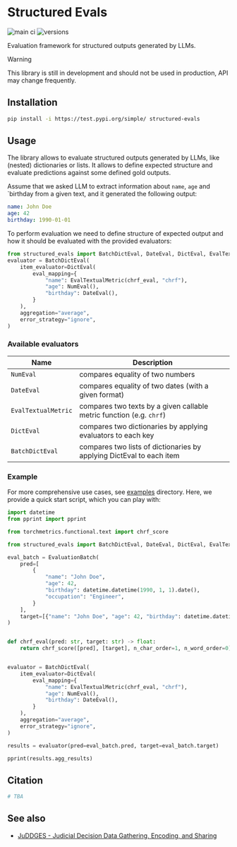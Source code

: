 # Structured Evals

![main ci](https://github.com/binkjakub/structured-evals/actions/workflows/main.yml/badge.svg)
![versions](https://img.shields.io/badge/Python-3.12%20|%203.13-blue)

Evaluation framework for structured outputs generated by LLMs.

> [!WARNING]
> This library is still in development and should not be used in production, API may change frequently.

## Installation

```bash
pip install -i https://test.pypi.org/simple/ structured-evals
```

## Usage
The library allows to evaluate structured outputs generated by LLMs, like (nested) dictionaries or lists.
It allows to define expected structure and evaluate predictions against some defined gold outputs.

Assume that we asked LLM to extract information about `name`, `age` and `birthday from a given text, and it generated the following output:
```yaml
name: John Doe
age: 42
birthday: 1990-01-01
```

To perform evaluation we need to define structure of expected output and how it should be evaluated with the provided evaluators:
```python
from structured_evals import BatchDictEval, DateEval, DictEval, EvalTextualMetric, EvaluationBatch, NumEval
evaluator = BatchDictEval(
    item_evaluator=DictEval(
        eval_mapping={
            "name": EvalTextualMetric(chrf_eval, "chrf"),
            "age": NumEval(),
            "birthday": DateEval(),
        }
    ),
    aggregation="average",
    error_strategy="ignore",
)
```

### Available evaluators
| Name                | Description                                                          |
|---------------------|----------------------------------------------------------------------|
| `NumEval`           | compares equality of two numbers                                     |
| `DateEval`          | compares equality of two dates (with a given format)                 |
| `EvalTextualMetric` | compares two texts by a given callable metric function (e.g. `chrf`) |
| `DictEval`          | compares two dictionaries by applying evaluators to each key         |
| `BatchDictEval`     | compares two lists of dictionaries by applying DictEval to each item |


### Example
For more comprehensive use cases, see [examples](examples) directory. Here, we provide a quick start script, which you can play with:

```python
import datetime
from pprint import pprint

from torchmetrics.functional.text import chrf_score

from structured_evals import BatchDictEval, DateEval, DictEval, EvalTextualMetric, EvaluationBatch, NumEval

eval_batch = EvaluationBatch(
    pred=[
        {
            "name": "John Doe",
            "age": 42,
            "birthday": datetime.datetime(1990, 1, 1).date(),
            "occupation": "Engineer",
        }
    ],
    target=[{"name": "John Doe", "age": 42, "birthday": datetime.datetime(1991, 1, 2).date()}],
)


def chrf_eval(pred: str, target: str) -> float:
    return chrf_score([pred], [target], n_char_order=1, n_word_order=0).item()  # type: ignore


evaluator = BatchDictEval(
    item_evaluator=DictEval(
        eval_mapping={
            "name": EvalTextualMetric(chrf_eval, "chrf"),
            "age": NumEval(),
            "birthday": DateEval(),
        }
    ),
    aggregation="average",
    error_strategy="ignore",
)

results = evaluator(pred=eval_batch.pred, target=eval_batch.target)

pprint(results.agg_results)
```

## Citation

```bibtex
# TBA
```

## See also

* [JuDDGES - Judicial Decision Data Gathering, Encoding, and Sharing](https://github.com/pwr-ai/JuDDGES)
